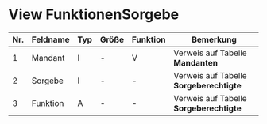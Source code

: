 # View FunktionenSorgebe



Nr.|Feldname|Typ|Größe|Funktion|Bemerkung
--|--|--|--|--|--
1|Mandant|I|-|V|Verweis auf Tabelle **Mandanten**
2|Sorgebe|I|-|-|Verweis auf Tabelle **Sorgeberechtigte**
3|Funktion|A|-|-|Verweis auf Tabelle **Sorgeberechtigte**


